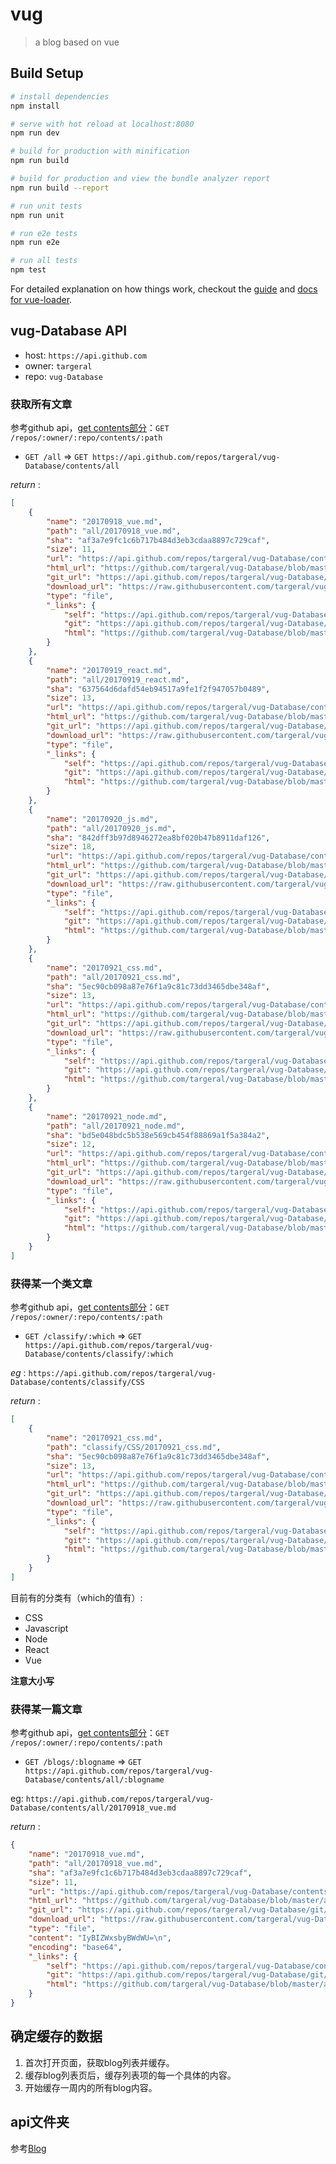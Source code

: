 # vug

> a blog based on vue

## Build Setup

``` bash
# install dependencies
npm install

# serve with hot reload at localhost:8080
npm run dev

# build for production with minification
npm run build

# build for production and view the bundle analyzer report
npm run build --report

# run unit tests
npm run unit

# run e2e tests
npm run e2e

# run all tests
npm test
```

For detailed explanation on how things work, checkout the [guide](http://vuejs-templates.github.io/webpack/) and [docs for vue-loader](http://vuejs.github.io/vue-loader).


## vug-Database API

* host: `https://api.github.com`
* owner: `targeral`
* repo: `vug-Database`

### 获取所有文章

参考github api，[get contents部分](https://developer.github.com/v3/repos/contents/)：`GET /repos/:owner/:repo/contents/:path`

* `GET /all` =>  `GET https://api.github.com/repos/targeral/vug-Database/contents/all`

*return* : 

``` json
[
    {
        "name": "20170918_vue.md",
        "path": "all/20170918_vue.md",
        "sha": "af3a7e9fc1c6b717b484d3eb3cdaa8897c729caf",
        "size": 11,
        "url": "https://api.github.com/repos/targeral/vug-Database/contents/all/20170918_vue.md?ref=master",
        "html_url": "https://github.com/targeral/vug-Database/blob/master/all/20170918_vue.md",
        "git_url": "https://api.github.com/repos/targeral/vug-Database/git/blobs/af3a7e9fc1c6b717b484d3eb3cdaa8897c729caf",
        "download_url": "https://raw.githubusercontent.com/targeral/vug-Database/master/all/20170918_vue.md",
        "type": "file",
        "_links": {
            "self": "https://api.github.com/repos/targeral/vug-Database/contents/all/20170918_vue.md?ref=master",
            "git": "https://api.github.com/repos/targeral/vug-Database/git/blobs/af3a7e9fc1c6b717b484d3eb3cdaa8897c729caf",
            "html": "https://github.com/targeral/vug-Database/blob/master/all/20170918_vue.md"
        }
    },
    {
        "name": "20170919_react.md",
        "path": "all/20170919_react.md",
        "sha": "637564d6dafd54eb94517a9fe1f2f947057b0489",
        "size": 13,
        "url": "https://api.github.com/repos/targeral/vug-Database/contents/all/20170919_react.md?ref=master",
        "html_url": "https://github.com/targeral/vug-Database/blob/master/all/20170919_react.md",
        "git_url": "https://api.github.com/repos/targeral/vug-Database/git/blobs/637564d6dafd54eb94517a9fe1f2f947057b0489",
        "download_url": "https://raw.githubusercontent.com/targeral/vug-Database/master/all/20170919_react.md",
        "type": "file",
        "_links": {
            "self": "https://api.github.com/repos/targeral/vug-Database/contents/all/20170919_react.md?ref=master",
            "git": "https://api.github.com/repos/targeral/vug-Database/git/blobs/637564d6dafd54eb94517a9fe1f2f947057b0489",
            "html": "https://github.com/targeral/vug-Database/blob/master/all/20170919_react.md"
        }
    },
    {
        "name": "20170920_js.md",
        "path": "all/20170920_js.md",
        "sha": "842dff3b97d8946272ea8bf020b47b8911daf126",
        "size": 18,
        "url": "https://api.github.com/repos/targeral/vug-Database/contents/all/20170920_js.md?ref=master",
        "html_url": "https://github.com/targeral/vug-Database/blob/master/all/20170920_js.md",
        "git_url": "https://api.github.com/repos/targeral/vug-Database/git/blobs/842dff3b97d8946272ea8bf020b47b8911daf126",
        "download_url": "https://raw.githubusercontent.com/targeral/vug-Database/master/all/20170920_js.md",
        "type": "file",
        "_links": {
            "self": "https://api.github.com/repos/targeral/vug-Database/contents/all/20170920_js.md?ref=master",
            "git": "https://api.github.com/repos/targeral/vug-Database/git/blobs/842dff3b97d8946272ea8bf020b47b8911daf126",
            "html": "https://github.com/targeral/vug-Database/blob/master/all/20170920_js.md"
        }
    },
    {
        "name": "20170921_css.md",
        "path": "all/20170921_css.md",
        "sha": "5ec90cb098a87e76f1a9c81c73dd3465dbe348af",
        "size": 13,
        "url": "https://api.github.com/repos/targeral/vug-Database/contents/all/20170921_css.md?ref=master",
        "html_url": "https://github.com/targeral/vug-Database/blob/master/all/20170921_css.md",
        "git_url": "https://api.github.com/repos/targeral/vug-Database/git/blobs/5ec90cb098a87e76f1a9c81c73dd3465dbe348af",
        "download_url": "https://raw.githubusercontent.com/targeral/vug-Database/master/all/20170921_css.md",
        "type": "file",
        "_links": {
            "self": "https://api.github.com/repos/targeral/vug-Database/contents/all/20170921_css.md?ref=master",
            "git": "https://api.github.com/repos/targeral/vug-Database/git/blobs/5ec90cb098a87e76f1a9c81c73dd3465dbe348af",
            "html": "https://github.com/targeral/vug-Database/blob/master/all/20170921_css.md"
        }
    },
    {
        "name": "20170921_node.md",
        "path": "all/20170921_node.md",
        "sha": "bd5e048bdc5b538e569cb454f88869a1f5a384a2",
        "size": 12,
        "url": "https://api.github.com/repos/targeral/vug-Database/contents/all/20170921_node.md?ref=master",
        "html_url": "https://github.com/targeral/vug-Database/blob/master/all/20170921_node.md",
        "git_url": "https://api.github.com/repos/targeral/vug-Database/git/blobs/bd5e048bdc5b538e569cb454f88869a1f5a384a2",
        "download_url": "https://raw.githubusercontent.com/targeral/vug-Database/master/all/20170921_node.md",
        "type": "file",
        "_links": {
            "self": "https://api.github.com/repos/targeral/vug-Database/contents/all/20170921_node.md?ref=master",
            "git": "https://api.github.com/repos/targeral/vug-Database/git/blobs/bd5e048bdc5b538e569cb454f88869a1f5a384a2",
            "html": "https://github.com/targeral/vug-Database/blob/master/all/20170921_node.md"
        }
    }
]
```

### 获得某一个类文章

参考github api，[get contents部分](https://developer.github.com/v3/repos/contents/)：`GET /repos/:owner/:repo/contents/:path`

* `GET /classify/:which` => `GET https://api.github.com/repos/targeral/vug-Database/contents/classify/:which`

*eg* : `https://api.github.com/repos/targeral/vug-Database/contents/classify/CSS`

*return* :

``` json
[
    {
        "name": "20170921_css.md",
        "path": "classify/CSS/20170921_css.md",
        "sha": "5ec90cb098a87e76f1a9c81c73dd3465dbe348af",
        "size": 13,
        "url": "https://api.github.com/repos/targeral/vug-Database/contents/classify/CSS/20170921_css.md?ref=master",
        "html_url": "https://github.com/targeral/vug-Database/blob/master/classify/CSS/20170921_css.md",
        "git_url": "https://api.github.com/repos/targeral/vug-Database/git/blobs/5ec90cb098a87e76f1a9c81c73dd3465dbe348af",
        "download_url": "https://raw.githubusercontent.com/targeral/vug-Database/master/classify/CSS/20170921_css.md",
        "type": "file",
        "_links": {
            "self": "https://api.github.com/repos/targeral/vug-Database/contents/classify/CSS/20170921_css.md?ref=master",
            "git": "https://api.github.com/repos/targeral/vug-Database/git/blobs/5ec90cb098a87e76f1a9c81c73dd3465dbe348af",
            "html": "https://github.com/targeral/vug-Database/blob/master/classify/CSS/20170921_css.md"
        }
    }
]
``` 

目前有的分类有（which的值有）:
* CSS
* Javascript
* Node
* React
* Vue

**注意大小写**

### 获得某一篇文章

参考github api，[get contents部分](https://developer.github.com/v3/repos/contents/)：`GET /repos/:owner/:repo/contents/:path`

* `GET /blogs/:blogname` => `GET https://api.github.com/repos/targeral/vug-Database/contents/all/:blogname`

eg: `https://api.github.com/repos/targeral/vug-Database/contents/all/20170918_vue.md`

*return* :

``` json
{
    "name": "20170918_vue.md",
    "path": "all/20170918_vue.md",
    "sha": "af3a7e9fc1c6b717b484d3eb3cdaa8897c729caf",
    "size": 11,
    "url": "https://api.github.com/repos/targeral/vug-Database/contents/all/20170918_vue.md?ref=master",
    "html_url": "https://github.com/targeral/vug-Database/blob/master/all/20170918_vue.md",
    "git_url": "https://api.github.com/repos/targeral/vug-Database/git/blobs/af3a7e9fc1c6b717b484d3eb3cdaa8897c729caf",
    "download_url": "https://raw.githubusercontent.com/targeral/vug-Database/master/all/20170918_vue.md",
    "type": "file",
    "content": "IyBIZWxsbyBWdWU=\n",
    "encoding": "base64",
    "_links": {
        "self": "https://api.github.com/repos/targeral/vug-Database/contents/all/20170918_vue.md?ref=master",
        "git": "https://api.github.com/repos/targeral/vug-Database/git/blobs/af3a7e9fc1c6b717b484d3eb3cdaa8897c729caf",
        "html": "https://github.com/targeral/vug-Database/blob/master/all/20170918_vue.md"
    }
}
```

## 确定缓存的数据

1. 首次打开页面，获取blog列表并缓存。
2. 缓存blog列表页后，缓存列表项的每一个具体的内容。
3. 开始缓存一周内的所有blog内容。

## api文件夹

参考[Blog](http://blog.csdn.net/zhaohaixin0418/article/details/68488136)